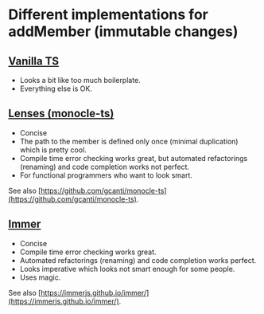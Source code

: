 # Different implementations for addMember (immutable changes)

## [Vanilla TS](./add-member-vanilla.ts)

* Looks a bit like too much boilerplate.
* Everything else is OK.

## [Lenses (monocle-ts)](./add-member-lenses.ts)

* Concise
* The path to the member is defined only once (minimal duplication) which is pretty cool.
* Compile time error checking works great, but automated refactorings (renaming) and code completion works not perfect. 
* For functional programmers who want to look smart.

See also [https://github.com/gcanti/monocle-ts](https://github.com/gcanti/monocle-ts).

## [Immer](./add-member-immer.ts)

* Concise
* Compile time error checking works great.
* Automated refactorings (renaming) and code completion works perfect.
* Looks imperative which looks not smart enough for some people.
* Uses magic.

See also [https://immerjs.github.io/immer/](https://immerjs.github.io/immer/).
